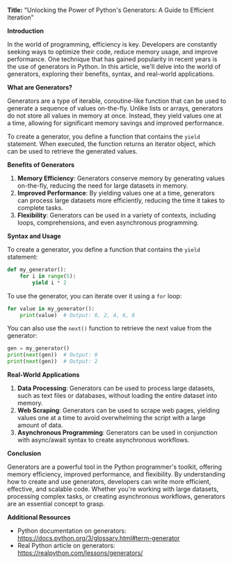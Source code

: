**Title:** "Unlocking the Power of Python's Generators: A Guide to Efficient Iteration"

**Introduction**

In the world of programming, efficiency is key. Developers are constantly seeking ways to optimize their code, reduce memory usage, and improve performance. One technique that has gained popularity in recent years is the use of generators in Python. In this article, we'll delve into the world of generators, exploring their benefits, syntax, and real-world applications.

**What are Generators?**

Generators are a type of iterable, coroutine-like function that can be used to generate a sequence of values on-the-fly. Unlike lists or arrays, generators do not store all values in memory at once. Instead, they yield values one at a time, allowing for significant memory savings and improved performance.

To create a generator, you define a function that contains the `yield` statement. When executed, the function returns an iterator object, which can be used to retrieve the generated values.

**Benefits of Generators**

1. **Memory Efficiency**: Generators conserve memory by generating values on-the-fly, reducing the need for large datasets in memory.
2. **Improved Performance**: By yielding values one at a time, generators can process large datasets more efficiently, reducing the time it takes to complete tasks.
3. **Flexibility**: Generators can be used in a variety of contexts, including loops, comprehensions, and even asynchronous programming.

**Syntax and Usage**

To create a generator, you define a function that contains the `yield` statement:
```python
def my_generator():
    for i in range(5):
        yield i * 2
```
To use the generator, you can iterate over it using a `for` loop:
```python
for value in my_generator():
    print(value)  # Output: 0, 2, 4, 6, 8
```
You can also use the `next()` function to retrieve the next value from the generator:
```python
gen = my_generator()
print(next(gen))  # Output: 0
print(next(gen))  # Output: 2
```
**Real-World Applications**

1. **Data Processing**: Generators can be used to process large datasets, such as text files or databases, without loading the entire dataset into memory.
2. **Web Scraping**: Generators can be used to scrape web pages, yielding values one at a time to avoid overwhelming the script with a large amount of data.
3. **Asynchronous Programming**: Generators can be used in conjunction with async/await syntax to create asynchronous workflows.

**Conclusion**

Generators are a powerful tool in the Python programmer's toolkit, offering memory efficiency, improved performance, and flexibility. By understanding how to create and use generators, developers can write more efficient, effective, and scalable code. Whether you're working with large datasets, processing complex tasks, or creating asynchronous workflows, generators are an essential concept to grasp.

**Additional Resources**

* Python documentation on generators: <https://docs.python.org/3/glossary.html#term-generator>
* Real Python article on generators: <https://realpython.com/lessons/generators/>